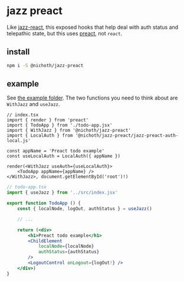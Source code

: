 # jazz preact
Like [jazz-react](https://github.com/gardencmp/jazz/blob/main/DOCS.md/#jazz-react), this exposed hooks that help deal with auth status and telepathic state, but this uses [preact](https://preactjs.com/), not `react`.

## install 
```bash
npm i -S @nichoth/jazz-preact
```

## example
See [the example folder](./example/). The two functions you need to think about are `WithJazz` and `useJazz`.

```tsx
// index.tsx
import { render } from 'preact'
import { TodoApp } from './todo-app.jsx'
import { WithJazz } from '@nichoth/jazz-preact'
import { LocalAuth } from '@nichoth/jazz-preact/jazz-preact-auth-local.js'

const appName = 'Preact todo example'
const useLocalAuth = LocalAuth({ appName })

render(<WithJazz useAuth={useLocalAuth}>
    <TodoApp appName={appName} />
</WithJazz>, document.getElementById('root')!)
```

```jsx
// todo-app.tsx
import { useJazz } from '../src/index.jsx'

export function TodoApp () {
    const { localNode, logOut, authStatus } = useJazz()

    // ...

    return (<div>
        <h1>Preact todo example</h1>
        <ChildElement
            localNode={localNode}
            authStatus={authStatus}
        />
        <LogoutControl onLogout={logOut!} />
    </div>)
}
```